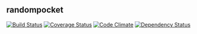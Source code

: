 ## randompocket
[![Build Status](https://travis-ci.org/kadoppe/randompocket.png?branch=master)](https://travis-ci.org/kadoppe/randompocket)
[![Coverage Status](https://coveralls.io/repos/kadoppe/randompocket/badge.png?branch=master)](https://coveralls.io/r/kadoppe/randompocket?branch=master)
[![Code Climate](https://codeclimate.com/github/kadoppe/randompocket.png)](https://codeclimate.com/github/kadoppe/randompocket)
[![Dependency Status](https://gemnasium.com/kadoppe/randompocket.png)](https://gemnasium.com/kadoppe/randompocket)
